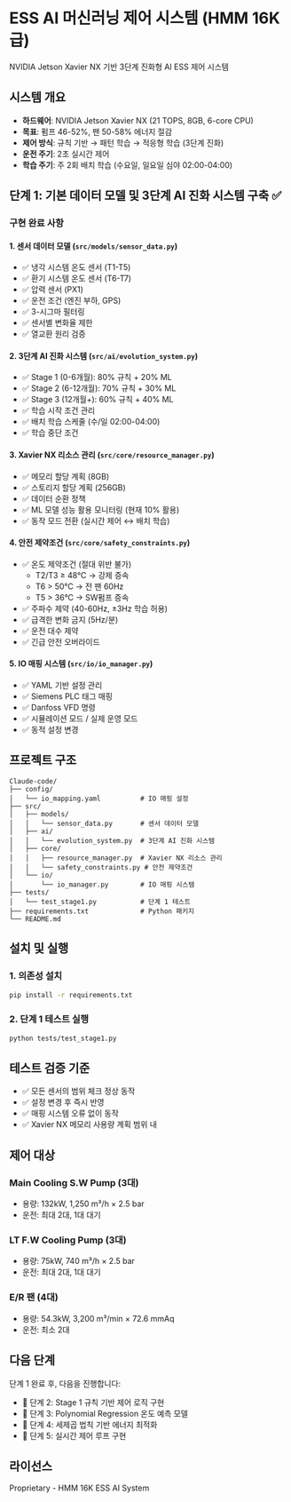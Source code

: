 # ESS AI 머신러닝 제어 시스템 (HMM 16K급)

NVIDIA Jetson Xavier NX 기반 3단계 진화형 AI ESS 제어 시스템

## 시스템 개요

- **하드웨어**: NVIDIA Jetson Xavier NX (21 TOPS, 8GB, 6-core CPU)
- **목표**: 펌프 46-52%, 팬 50-58% 에너지 절감
- **제어 방식**: 규칙 기반 → 패턴 학습 → 적응형 학습 (3단계 진화)
- **운전 주기**: 2초 실시간 제어
- **학습 주기**: 주 2회 배치 학습 (수요일, 일요일 심야 02:00-04:00)

## 단계 1: 기본 데이터 모델 및 3단계 AI 진화 시스템 구축 ✅

### 구현 완료 사항

#### 1. 센서 데이터 모델 (`src/models/sensor_data.py`)
- ✅ 냉각 시스템 온도 센서 (T1-T5)
- ✅ 환기 시스템 온도 센서 (T6-T7)
- ✅ 압력 센서 (PX1)
- ✅ 운전 조건 (엔진 부하, GPS)
- ✅ 3-시그마 필터링
- ✅ 센서별 변화율 제한
- ✅ 열교환 원리 검증

#### 2. 3단계 AI 진화 시스템 (`src/ai/evolution_system.py`)
- ✅ Stage 1 (0-6개월): 80% 규칙 + 20% ML
- ✅ Stage 2 (6-12개월): 70% 규칙 + 30% ML
- ✅ Stage 3 (12개월+): 60% 규칙 + 40% ML
- ✅ 학습 시작 조건 관리
- ✅ 배치 학습 스케줄 (수/일 02:00-04:00)
- ✅ 학습 중단 조건

#### 3. Xavier NX 리소스 관리 (`src/core/resource_manager.py`)
- ✅ 메모리 할당 계획 (8GB)
- ✅ 스토리지 할당 계획 (256GB)
- ✅ 데이터 순환 정책
- ✅ ML 모델 성능 활용 모니터링 (현재 10% 활용)
- ✅ 동작 모드 전환 (실시간 제어 ↔ 배치 학습)

#### 4. 안전 제약조건 (`src/core/safety_constraints.py`)
- ✅ 온도 제약조건 (절대 위반 불가)
  - T2/T3 ≥ 48°C → 강제 증속
  - T6 > 50°C → 전 팬 60Hz
  - T5 > 36°C → SW펌프 증속
- ✅ 주파수 제약 (40-60Hz, ±3Hz 학습 허용)
- ✅ 급격한 변화 금지 (5Hz/분)
- ✅ 운전 대수 제약
- ✅ 긴급 안전 오버라이드

#### 5. IO 매핑 시스템 (`src/io/io_manager.py`)
- ✅ YAML 기반 설정 관리
- ✅ Siemens PLC 태그 매핑
- ✅ Danfoss VFD 명령
- ✅ 시뮬레이션 모드 / 실제 운영 모드
- ✅ 동적 설정 변경

## 프로젝트 구조

```
Claude-code/
├── config/
│   └── io_mapping.yaml          # IO 매핑 설정
├── src/
│   ├── models/
│   │   └── sensor_data.py       # 센서 데이터 모델
│   ├── ai/
│   │   └── evolution_system.py  # 3단계 AI 진화 시스템
│   ├── core/
│   │   ├── resource_manager.py  # Xavier NX 리소스 관리
│   │   └── safety_constraints.py # 안전 제약조건
│   └── io/
│       └── io_manager.py        # IO 매핑 시스템
├── tests/
│   └── test_stage1.py           # 단계 1 테스트
├── requirements.txt             # Python 패키지
└── README.md
```

## 설치 및 실행

### 1. 의존성 설치
```bash
pip install -r requirements.txt
```

### 2. 단계 1 테스트 실행
```bash
python tests/test_stage1.py
```

## 테스트 검증 기준

- ✅ 모든 센서의 범위 체크 정상 동작
- ✅ 설정 변경 후 즉시 반영
- ✅ 매핑 시스템 오류 없이 동작
- ✅ Xavier NX 메모리 사용량 계획 범위 내

## 제어 대상

### Main Cooling S.W Pump (3대)
- 용량: 132kW, 1,250 m³/h × 2.5 bar
- 운전: 최대 2대, 1대 대기

### LT F.W Cooling Pump (3대)
- 용량: 75kW, 740 m³/h × 2.5 bar
- 운전: 최대 2대, 1대 대기

### E/R 팬 (4대)
- 용량: 54.3kW, 3,200 m³/min × 72.6 mmAq
- 운전: 최소 2대

## 다음 단계

단계 1 완료 후, 다음을 진행합니다:
- 📌 단계 2: Stage 1 규칙 기반 제어 로직 구현
- 📌 단계 3: Polynomial Regression 온도 예측 모델
- 📌 단계 4: 세제곱 법칙 기반 에너지 최적화
- 📌 단계 5: 실시간 제어 루프 구현

## 라이선스

Proprietary - HMM 16K ESS AI System
